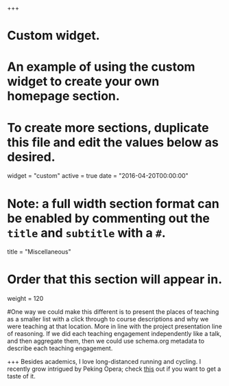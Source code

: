 +++
# Custom widget.
# An example of using the custom widget to create your own homepage section.
# To create more sections, duplicate this file and edit the values below as desired.
widget = "custom"
active = true
date = "2016-04-20T00:00:00"

# Note: a full width section format can be enabled by commenting out the `title` and `subtitle` with a `#`.
title = "Miscellaneous"

# Order that this section will appear in.
weight = 120

#One way we could make this different is to present the places of teaching as a smaller list with a click through to course descriptions and why we were teaching at that location. More in line with the project presentation line of reasoning. If we did each teaching engagement independently like a talk, and then aggregate them, then we could use schema.org metadata to describe each teaching engagement.

+++
Besides academics, I love long-distanced running and cycling. I recently grow intrigued by Peking Opera; check [this](https://youtu.be/wzBDB-u1pRg) out if you want to get a taste of it.

<!-- 3D globe -->
<script type="text/javascript" src="//rf.revolvermaps.com/0/0/8.js?i=5putm9dyb30&amp;m=0&amp;c=ff0000&amp;cr1=ffffff&amp;f=arial&amp;l=33" async="async"></script>



